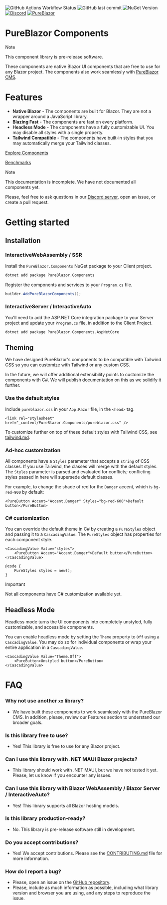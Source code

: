 ![GitHub Actions Workflow Status](https://img.shields.io/github/actions/workflow/status/pureblazor/components/build.yml)
![GitHub last commit](https://img.shields.io/github/last-commit/pureblazor/components)
![NuGet Version](https://img.shields.io/nuget/vpre/PureBlazor.Components)
[![Discord](https://img.shields.io/discord/984241021225414787)](https://discord.gg/PeBbYy6WKq)
[![PureBlazor](https://img.shields.io/badge/pureblazor-rgb(7%2C%2072%2C%20115))](https://pureblazor.com)

# PureBlazor Components

> [!NOTE]
> This component library is pre-release software.


These components are native Blazor UI components that are free to use for any Blazor project. The components also work seamlessly with [PureBlazor CMS](https://pureblazor.com).

# Features

- **Native Blazor** - The components are built for Blazor. They are not a wrapper around a JavaScript library.
- **Blazing Fast** - The components are fast on every platform.
- **Headless Mode** - The components have a fully customizable UI. You may disable all styles with a single property.
- **Tailwind Compatible** - The components have  built-in styles that you may automatically merge your Tailwind classes.

[Explore Components](https://pureblazor.com/components)

[Benchmarks](/tests/Benchmarks/README.md)

> [!NOTE]
> This documentation is incomplete. We have not documented all components yet.
>
> Please, feel free to ask questions in our [Discord server](https://discord.gg/PeBbYy6WKq), open an issue, or create a pull
> request.

# Getting started

## Installation

### InteractiveWebAssembly / SSR

Install the `PureBlazor.Components` NuGet package to your Client project.

```sh
dotnet add package PureBlazor.Components
```

Register the components and services to your `Program.cs` file.

```csharp
builder.AddPureBlazorComponents();
```

### InteractiveServer / InteractiveAuto

You'll need to add the ASP.NET Core integration package to your Server project and update your `Program.cs` file, in
addition to the Client Project.

```sh
dotnet add package PureBlazor.Components.AspNetCore
```

## Theming

We have designed PureBlazor's components to be compatible with Tailwind CSS so you can customize with Tailwind or any custom CSS.

In the future, we will offer additional extensibility points to customize the components with C#. We will publish documentation on this as we solidify it further.

### Use the default styles

Include `pureblazor.css` in your `App.Razor` file, in the `<head>` tag.

```razor
<link rel="stylesheet" href="_content/PureBlazor.Components/pureblazor.css" />
```

To customize further on top of these default styles with Tailwind CSS, see [tailwind.md](/tailwind.md).

### Ad-hoc customization

All components have a `Styles` parameter that accepts a `string` of CSS classes. If you use Tailwind, the classes
will merge with the default styles. The `Styles` parameter is parsed and evaluated for conflicts; conflicting styles
passed in here will supersede default classes.

For example, to change the shade of red for the `Danger` accent, which is `bg-red-900` by default:

```razor
<PureButton Accent="Accent.Danger" Styles="bg-red-600">Default button</PureButton>
```

### C# customization

You can override the default theme in C# by creating a `PureStyles` object and passing it to a `CascadingValue`.
The `PureStyles` object has properties for each component style.

```razor
<CascadingValue Value="styles">
    <PureButton Accent="Accent.Danger">Default button</PureButton>
</CascadingValue>

@code {
    PureStyles styles = new();
}
```

> [!IMPORTANT]
> Not all components have C# customization available yet.

## Headless Mode

Headless mode turns the UI components into completely unstyled, fully customizable, and accessible components.

You can enable headless mode by setting the `Theme` property to `Off` using a `CascadingValue`. You may do so for individual
components or wrap your entire application in a `CascadingValue`.

```razor
<CascadingValue Value="Theme.Off">
    <PureButton>Unstyled button</PureButton>
</CascadingValue>
```

# FAQ

### Why not use another `xx` library?

- We have built these components to work seamlessly with the PureBlazor CMS. In addition, please, review our Features section to understand our broader goals.

### Is this library free to use?

- Yes! This library is free to use for any Blazor project.

### Can I use this library with .NET MAUI Blazor projects?

- This library should work with .NET MAUI, but we have not tested it yet. Please, let us know if you encounter any issues.

### Can I use this library with Blazor WebAssembly / Blazor Server / InteractiveAuto?

- Yes! This library supports all Blazor hosting models.

### Is this library production-ready?

- No. This library is pre-release software still in development.

### Do you accept contributions?

- Yes! We accept contributions. Please see the [CONTRIBUTING.md](CONTRIBUTING.md) file for more information.

### How do I report a bug?

- Please, open an issue on the [GitHub repository](https://github.com/pureblazor/components/issues/new/choose).
- Please, include as much information as possible, including what library version and browser you
  are using, and any steps to reproduce the issue.
